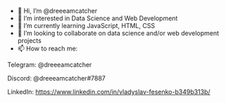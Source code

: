 - 👋 Hi, I’m @dreeeamcatcher
- 👀 I’m interested in Data Science and Web Development
- 🌱 I’m currently learning JavaScript, HTML, CSS
- 💞️ I’m looking to collaborate on data science and/or web development projects
- 📫 How to reach me:

Telegram: @dreeeamcatcher

Discord: @dreeeamcatcher#7887

LinkedIn: https://www.linkedin.com/in/vladyslav-fesenko-b349b313b/

<!---
dreeeamcatcher/dreeeamcatcher is a ✨ special ✨ repository because its `README.md` (this file) appears on your GitHub profile.
You can click the Preview link to take a look at your changes.
--->
